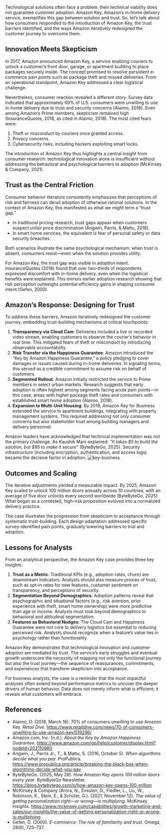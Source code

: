 Technological solutions often face a problem: their technical viability does not guarantee customer adoption. Amazon Key, Amazon’s in-home delivery service, exemplifies this gap between solution and trust. So, let’s talk about how consumers responded to the introduction of Amazon Key, the trust barriers identified, and the ways Amazon iteratively redesigned the customer journey to overcome them.

## Innovation Meets Skepticism

In 2017, Amazon announced Amazon Key, a service enabling couriers to unlock a customer’s front door, garage, or apartment building to place packages securely inside. The concept promised to resolve persistent e-commerce pain points such as package theft and missed deliveries. From an operational standpoint, Amazon Key addressed a clear logistical challenge.

Nevertheless, consumer reaction revealed a different story. Survey data indicated that approximately 69% of U.S. consumers were unwilling to use in-home delivery due to trust and security concerns (Alaimo, 2018). Even among Amazon’s Prime members, skepticism remained high (InsuranceQuotes, 2018, as cited in Alaimo, 2018). The most cited fears were:

1. Theft or misconduct by couriers once granted access.  
2. Privacy concerns.  
3. Cybersecurity risks, including hackers exploiting smart locks.  

The introduction of Amazon Key thus highlights a central insight from consumer research: technological innovation alone is insufficient without addressing the behavioral and psychological barriers to adoption (McKinsey & Company, 2021).

## Trust as the Central Friction

Consumer behavior literature consistently emphasizes that perceptions of risk and fairness can derail adoption of otherwise rational solutions. In the context of Amazon Key, this manifested as what we might term a “trust gap.”

- In traditional pricing research, trust gaps appear when customers suspect unfair price discrimination (Angwin, Parris, & Mattu, 2016).  
- In smart home services, the equivalent is fear of personal safety or data security breaches.  

Both scenarios illustrate the same psychological mechanism: when trust is absent, consumers resist—even when the solution provides utility.

For Amazon Key, the trust gap was visible in adoption intent. InsuranceQuotes (2018) found that over two-thirds of respondents expressed discomfort with in-home delivery, even when the logistical benefits were explained. This mirrors earlier adoption research showing that risk perception outweighs potential efficiency gains in shaping consumer intent (Gefen, 2000).

## Amazon’s Response: Designing for Trust

To address these barriers, Amazon iteratively redesigned the customer journey, embedding trust-building mechanisms at critical touchpoints:

1. **Transparency via Cloud Cam**: Deliveries included a live or recorded video stream, enabling customers to observe the courier’s behavior in real time. This mitigated fears of theft or misconduct by introducing observable accountability.  
2. **Risk Transfer via the Happiness Guarantee**: Amazon introduced the “Key by Amazon Happiness Guarantee,” a policy pledging to cover damages or issues caused during in-home deliveries. In signaling terms, this served as a credible commitment to assume risk on behalf of customers.  
3. **Segmented Rollout**: Amazon initially restricted the service to Prime members in select urban markets. Research suggests that early adoption is often highest among segments facing acute pain points—in this case, areas with higher package theft rates and consumers with established smart home adoption (Alaimo, 2018).  
4. **Expansion to Multi-Unit Housing**: By 2019, Amazon Key for Business extended the service to apartment buildings, integrating with property management systems. This required addressing not only consumer concerns but also stakeholder trust among building managers and delivery personnel.  

Amazon leaders have acknowledged that technical implementation was not the primary challenge. As Kaushik Mani explained: *“It takes $5 to build the solution, but $95 to make it secure”* (ByteByteGo, 2025). Security infrastructure (including encryption, authentication, and access logs) became the decisive factor in adoption.
<img src="https://m.media-amazon.com/images/G/01/AmazonKey/2022/KeyforBusiness/LandingPage/MobileHero._CB635658920_.png" alt="key-business" class="modal-img">
## Outcomes and Scaling

The iterative adjustments yielded a measurable impact. By 2025, Amazon Key scaled to unlock 100 million doors annually across 10 countries, with an average of five door unlocks every second worldwide (ByteByteGo, 2025). What began as a contested, high-risk proposition evolved into a normalized delivery practice.

The case illustrates the progression from skepticism to acceptance through systematic trust-building. Each design adaptation addressed specific survey-identified pain points, gradually lowering barriers to trial and adoption.

## Lessons for Analysts

From an analytical perspective, the Amazon Key case provides three key insights:

1. **Trust as a Metric**: Traditional KPIs (e.g., adoption rates, churn) are downstream indicators. Analysts should also measure proxies of trust, such as opt-in rates for new features, customer sentiment on transparency, and perceptions of security.  
2. **Segmentation Beyond Demographics**: Adoption patterns reveal that psychographic and situational factors (e.g., risk aversion, prior experience with theft, smart home ownership) were more predictive than age or income. Analysts must look beyond demographics to behavioral and attitudinal segmentation.  
3. **Features as Behavioral Nudges**: The Cloud Cam and Happiness Guarantee were not core to delivery logistics but essential to reducing perceived risk. Analysts should recognize when a feature’s value lies in psychology rather than functionality.  

Amazon Key demonstrates that technological innovation and customer adoption are mediated by trust. The service’s early struggles and eventual growth underscore the necessity of mapping not only the functional journey but also the trust journey—the sequence of reassurances, commitments, and experiences that transform skepticism into acceptance.

For business analysts, the case is a reminder that the most impactful analyses often extend beyond performance metrics to uncover the deeper drivers of human behavior. Data does not merely inform what is efficient; it reveals what customers will embrace.

## References

- Alaimo, D. (2018, March 16). 70% of consumers unwilling to use Amazon Key. *Retail Dive*. https://www.retaildive.com/news/70-of-consumers-unwilling-to-use-amazon-key/519296/  
- Amazon.com, Inc. (n.d.). *About the Key by Amazon Happiness Guarantee*. https://www.amazon.com/gp/help/customer/display.html?nodeId=202110980  
- Angwin, J., Parris Jr., T., & Mattu, S. (2016, October 5). *When algorithms decide what you pay*. ProPublica. https://www.propublica.org/article/breaking-the-black-box-when-algorithms-decide-what-you-pay  
- ByteByteGo. (2025, May 28). *How Amazon Key opens 100 million doors every year*. ByteByteGo Newsletter. https://blog.bytebytego.com/p/how-amazon-key-opens-100-million  
- McKinsey & Company (Arora, N., Ensslen, D., Fiedler, L., Liu, W., Robinson, K., Stein, E., & Schüler, G.). (2021, November 12). *The value of getting personalization right—or wrong—is multiplying*. McKinsey Insights. https://www.mckinsey.com/capabilities/growth-marketing-and-sales/our-insights/the-value-of-getting-personalization-right-or-wrong-is-multiplying  
- Gefen, D. (2000). *E-commerce: The role of familiarity and trust*. Omega, 28(6), 725–737.  
